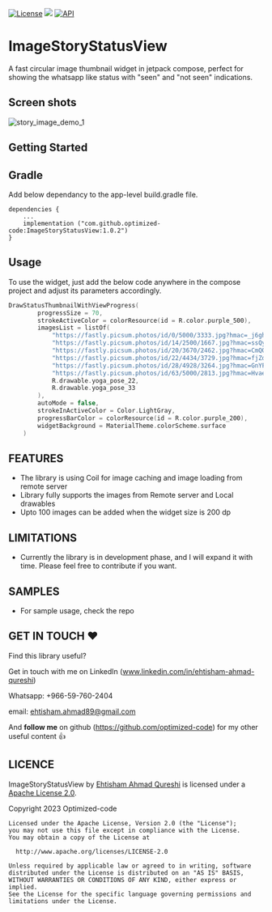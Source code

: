 [![License](https://img.shields.io/badge/License-Apache_2.0-blue.svg)](https://opensource.org/licenses/Apache-2.0)
[![](https://jitpack.io/v/optimized-code/ImageStoryStatusView.svg)](https://jitpack.io/#optimized-code/ImageStoryStatusView) [![API](https://img.shields.io/badge/API-21%2B-brightgreen.svg?style=flat)](https://android-arsenal.com/api?level=19)

# ImageStoryStatusView

A fast circular image thumbnail widget in jetpack compose, perfect for showing the whatsapp like status with "seen" and "not seen" indications.

## Screen shots

![story_image_demo_1](https://github.com/optimized-code/ImageStoryStatusView/assets/143836196/75d6887a-2916-43f5-9540-d0f3645ace91)


## Getting Started

Gradle
------
Add below dependancy to the app-level build.gradle file.

```
dependencies {
    ...
    implementation ("com.github.optimized-code:ImageStoryStatusView:1.0.2")
}
```

Usage
-----
To use the widget, just add the below code anywhere in the compose project and adjust its parameters accordingly. 

```kotlin
DrawStatusThumbnailWithViewProgress(
        progressSize = 70,
        strokeActiveColor = colorResource(id = R.color.purple_500),
        imagesList = listOf(
            "https://fastly.picsum.photos/id/0/5000/3333.jpg?hmac=_j6ghY5fCfSD6tvtcV74zXivkJSPIfR9B8w34XeQmvU",
            "https://fastly.picsum.photos/id/14/2500/1667.jpg?hmac=ssQyTcZRRumHXVbQAVlXTx-MGBxm6NHWD3SryQ48G-o",
            "https://fastly.picsum.photos/id/20/3670/2462.jpg?hmac=CmQ0ln-k5ZqkdtLvVO23LjVAEabZQx2wOaT4pyeG10I",
            "https://fastly.picsum.photos/id/22/4434/3729.jpg?hmac=fjZdkSMZJNFgsoDh8Qo5zdA_nSGUAWvKLyyqmEt2xs0",
            "https://fastly.picsum.photos/id/28/4928/3264.jpg?hmac=GnYF-RnBUg44PFfU5pcw_Qs0ReOyStdnZ8MtQWJqTfA",
            "https://fastly.picsum.photos/id/63/5000/2813.jpg?hmac=HvaeSK6WT-G9bYF_CyB2m1ARQirL8UMnygdU9W6PDvM",
            R.drawable.yoga_pose_22,
            R.drawable.yoga_pose_33
        ),
        autoMode = false,
        strokeInActiveColor = Color.LightGray,
        progressBarColor = colorResource(id = R.color.purple_200),
        widgetBackground = MaterialTheme.colorScheme.surface
    )
```

FEATURES
-----

- The library is using Coil for image caching and image loading from remote server
- Library fully supports the images from Remote server and Local drawables
- Upto 100 images can be added when the widget size is 200 dp

LIMITATIONS
-----

- Currently the library is in development phase, and I will expand it with time. Please feel free to contribute if you want.

SAMPLES
-----

- For sample usage, check the repo


GET IN TOUCH ❤️
-----

Find this library useful? 

Get in touch with me on LinkedIn (www.linkedin.com/in/ehtisham-ahmad-qureshi)

Whatsapp: +966-59-760-2404

email: ehtisham.ahmad89@gmail.com

And **follow me** on github (https://github.com/optimized-code) for my other useful content 👍

LICENCE
-----

ImageStoryStatusView by [Ehtisham Ahmad Qureshi](http://www.optimizedcode.io/) is licensed under a [Apache License 2.0](http://www.apache.org/licenses/LICENSE-2.0).

Copyright 2023 Optimized-code
    
    Licensed under the Apache License, Version 2.0 (the "License");
    you may not use this file except in compliance with the License.
    You may obtain a copy of the License at
    
      http://www.apache.org/licenses/LICENSE-2.0
    
    Unless required by applicable law or agreed to in writing, software
    distributed under the License is distributed on an "AS IS" BASIS,
    WITHOUT WARRANTIES OR CONDITIONS OF ANY KIND, either express or implied.
    See the License for the specific language governing permissions and
    limitations under the License.
